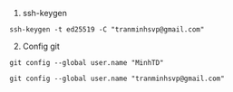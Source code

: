 1. ssh-keygen

```
ssh-keygen -t ed25519 -C "tranminhsvp@gmail.com"
```

2. Config git

```
git config --global user.name "MinhTD"
```

```
git config --global user.name "tranminhsvp@gmail.com"
```
